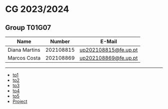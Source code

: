 # CG 2023/2024

## Group T01G07
| Name             | Number    | E-Mail             |
| ---------------- | --------- | ------------------ |
| Diana Martins         | 202108815 | up202108815@fe.up.pt                |
| Marcos Costa         | 202108869 | up202108869@fe.up.pt                |

----

  - [tp1](tp1/README.md)
  - [tp2](tp2/README.md)
  - [tp3](tp3/README.md)
  - [tp4](tp4/README.md)
  - [tp5](tp5/README.md)
  - [Project](proj/README.md)